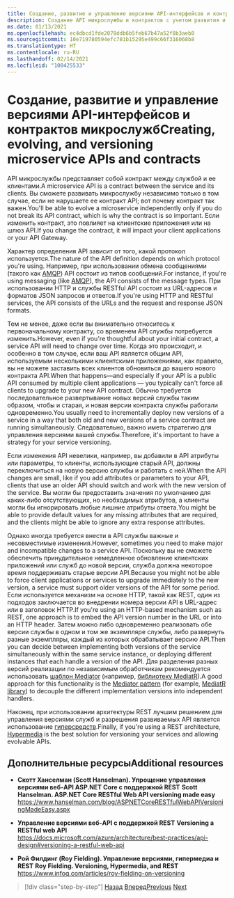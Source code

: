 ```yaml
---
title: Создание, развитие и управление версиями API-интерфейсов и контрактов микрослужб
description: Создание API микрослужбы и контрактов с учетом развития и управления версиями из-за изменения потребностей.
ms.date: 01/13/2021
ms.openlocfilehash: ec4dbcd1fde2078ddb6b5feb67b47a52f8b3aeb8
ms.sourcegitcommit: 10e719780594efc781b15295e499c66f316068b8
ms.translationtype: HT
ms.contentlocale: ru-RU
ms.lasthandoff: 02/14/2021
ms.locfileid: "100425533"
---
```

# <a name="creating-evolving-and-versioning-microservice-apis-and-contracts"></a><span data-ttu-id="fdf48-103">Создание, развитие и управление версиями API-интерфейсов и контрактов микрослужб</span><span class="sxs-lookup"><span data-stu-id="fdf48-103">Creating, evolving, and versioning microservice APIs and contracts</span></span>

<span data-ttu-id="fdf48-104">API микрослужбы представляет собой контракт между службой и ее клиентами.</span><span class="sxs-lookup"><span data-stu-id="fdf48-104">A microservice API is a contract between the service and its clients.</span></span> <span data-ttu-id="fdf48-105">Вы сможете развивать микрослужбу независимо только в том случае, если не нарушаете ее контракт API; вот почему контракт так важен.</span><span class="sxs-lookup"><span data-stu-id="fdf48-105">You'll be able to evolve a microservice independently only if you do not break its API contract, which is why the contract is so important.</span></span> <span data-ttu-id="fdf48-106">Если изменить контракт, это повлияет на клиентские приложения или на шлюз API.</span><span class="sxs-lookup"><span data-stu-id="fdf48-106">If you change the contract, it will impact your client applications or your API Gateway.</span></span>

<span data-ttu-id="fdf48-107">Характер определения API зависит от того, какой протокол используется.</span><span class="sxs-lookup"><span data-stu-id="fdf48-107">The nature of the API definition depends on which protocol you're using.</span></span> <span data-ttu-id="fdf48-108">Например, при использовании обмена сообщениями (такого как [AMQP](http://www.amqp.org)) API состоит из типов сообщений.</span><span class="sxs-lookup"><span data-stu-id="fdf48-108">For instance, if you're using messaging (like [AMQP](http://www.amqp.org)), the API consists of the message types.</span></span> <span data-ttu-id="fdf48-109">При использовании HTTP и службы RESTful API состоит из URL-адресов и форматов JSON запросов и ответов.</span><span class="sxs-lookup"><span data-stu-id="fdf48-109">If you're using HTTP and RESTful services, the API consists of the URLs and the request and response JSON formats.</span></span>

<span data-ttu-id="fdf48-110">Тем не менее, даже если вы внимательно относитесь к первоначальному контракту, со временем API службы потребуется изменить.</span><span class="sxs-lookup"><span data-stu-id="fdf48-110">However, even if you're thoughtful about your initial contract, a service API will need to change over time.</span></span> <span data-ttu-id="fdf48-111">Когда это происходит, и особенно в том случае, если ваш API является общим API, используемым несколькими клиентскими приложениями, как правило, вы не можете заставить всех клиентов обновиться до вашего нового контракта API.</span><span class="sxs-lookup"><span data-stu-id="fdf48-111">When that happens—and especially if your API is a public API consumed by multiple client applications — you typically can't force all clients to upgrade to your new API contract.</span></span> <span data-ttu-id="fdf48-112">Обычно требуется последовательное развертывание новых версий службы таким образом, чтобы и старая, и новая версии контракта службы работали одновременно.</span><span class="sxs-lookup"><span data-stu-id="fdf48-112">You usually need to incrementally deploy new versions of a service in a way that both old and new versions of a service contract are running simultaneously.</span></span> <span data-ttu-id="fdf48-113">Следовательно, важно иметь стратегию для управления версиями вашей службы.</span><span class="sxs-lookup"><span data-stu-id="fdf48-113">Therefore, it's important to have a strategy for your service versioning.</span></span>

<span data-ttu-id="fdf48-114">Если изменения API невелики, например, вы добавили в API атрибуты или параметры, то клиенты, использующие старый API, должны переключиться на новую версию службы и работать с ней.</span><span class="sxs-lookup"><span data-stu-id="fdf48-114">When the API changes are small, like if you add attributes or parameters to your API, clients that use an older API should switch and work with the new version of the service.</span></span> <span data-ttu-id="fdf48-115">Вы могли бы предоставить значения по умолчанию для каких-либо отсутствующих, но необходимых атрибутов, а клиенты могли бы игнорировать любые лишние атрибуты ответа.</span><span class="sxs-lookup"><span data-stu-id="fdf48-115">You might be able to provide default values for any missing attributes that are required, and the clients might be able to ignore any extra response attributes.</span></span>

<span data-ttu-id="fdf48-116">Однако иногда требуется внести в API службы важные и несовместимые изменения.</span><span class="sxs-lookup"><span data-stu-id="fdf48-116">However, sometimes you need to make major and incompatible changes to a service API.</span></span> <span data-ttu-id="fdf48-117">Поскольку вы не сможете обеспечить принудительное немедленное обновление клиентских приложений или служб до новой версии, служба должна некоторое время поддерживать старые версии API.</span><span class="sxs-lookup"><span data-stu-id="fdf48-117">Because you might not be able to force client applications or services to upgrade immediately to the new version, a service must support older versions of the API for some period.</span></span> <span data-ttu-id="fdf48-118">Если используется механизм на основе HTTP, такой как REST, один из подходов заключается во внедрении номера версии API в URL-адрес или в заголовок HTTP.</span><span class="sxs-lookup"><span data-stu-id="fdf48-118">If you're using an HTTP-based mechanism such as REST, one approach is to embed the API version number in the URL or into an HTTP header.</span></span> <span data-ttu-id="fdf48-119">Затем можно либо одновременно реализовать обе версии службы в одном и том же экземпляре службы, либо развернуть разные экземпляры, каждый из которых обрабатывает версию API.</span><span class="sxs-lookup"><span data-stu-id="fdf48-119">Then you can decide between implementing both versions of the service simultaneously within the same service instance, or deploying different instances that each handle a version of the API.</span></span> <span data-ttu-id="fdf48-120">Для разделения разных версий реализации по независимым обработчикам рекомендуется использовать [шаблон Mediator](https://en.wikipedia.org/wiki/Mediator_pattern) (например, [библиотеку MediatR](https://github.com/jbogard/MediatR)).</span><span class="sxs-lookup"><span data-stu-id="fdf48-120">A good approach for this functionality is the [Mediator pattern](https://en.wikipedia.org/wiki/Mediator_pattern) (for example, [MediatR library](https://github.com/jbogard/MediatR)) to decouple the different implementation versions into independent handlers.</span></span>

<span data-ttu-id="fdf48-121">Наконец, при использовании архитектуры REST лучшим решением для управления версиями служб и разрешения развиваемых API является использование [гиперсредств](https://www.infoq.com/articles/mark-baker-hypermedia).</span><span class="sxs-lookup"><span data-stu-id="fdf48-121">Finally, if you're using a REST architecture, [Hypermedia](https://www.infoq.com/articles/mark-baker-hypermedia) is the best solution for versioning your services and allowing evolvable APIs.</span></span>

## <a name="additional-resources"></a><span data-ttu-id="fdf48-122">Дополнительные ресурсы</span><span class="sxs-lookup"><span data-stu-id="fdf48-122">Additional resources</span></span>

- <span data-ttu-id="fdf48-123">**Скотт Ханселман (Scott Hanselman). Упрощение управления версиями веб-API ASP.NET Core с поддержкой REST** </span><span class="sxs-lookup"><span data-stu-id="fdf48-123">**Scott Hanselman. ASP.NET Core RESTful Web API versioning made easy** </span></span>\
  <https://www.hanselman.com/blog/ASPNETCoreRESTfulWebAPIVersioningMadeEasy.aspx>

- <span data-ttu-id="fdf48-124">**Управление версиями веб-API с поддержкой REST** </span><span class="sxs-lookup"><span data-stu-id="fdf48-124">**Versioning a RESTful web API** </span></span>\
  <https://docs.microsoft.com/azure/architecture/best-practices/api-design#versioning-a-restful-web-api>

- <span data-ttu-id="fdf48-125">**Рой Филдинг (Roy Fielding). Управление версиями, гипермедиа и REST** </span><span class="sxs-lookup"><span data-stu-id="fdf48-125">**Roy Fielding. Versioning, Hypermedia, and REST** </span></span>\
  <https://www.infoq.com/articles/roy-fielding-on-versioning>

>[!div class="step-by-step"]
><span data-ttu-id="fdf48-126">[Назад](asynchronous-message-based-communication.md)
>[Вперед](microservices-addressability-service-registry.md)</span><span class="sxs-lookup"><span data-stu-id="fdf48-126">[Previous](asynchronous-message-based-communication.md)
[Next](microservices-addressability-service-registry.md)</span></span>

